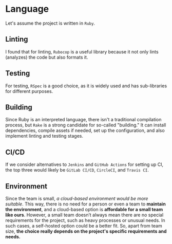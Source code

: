 # Language

Let's assume the project is written in `Ruby`.

## Linting

I found that for linting, `Rubocop` is a useful library because it not only lints (analyzes) the code but also formats it.

## Testing

For testing, `RSpec` is a good choice, as it is widely used and has sub-libraries for different purposes.

## Building

Since Ruby is an interpreted language, there isn't a traditional compilation process, but `Rake` is a strong candidate for so-called "building." It can install dependencies, compile assets if needed, set up the configuration, and also implement linting and testing stages.

## CI/CD

If we consider alternatives to `Jenkins` and `GitHub Actions` for setting up CI, the top three would likely be `GitLab CI/CD`, `CircleCI`, and `Travis CI`.

## Environment

Since the team is small, _a cloud-based environment would be more suitable_. This way, there is no need for a person or even a team to **maintain the environment**, and a cloud-based option is **affordable for a small team like ours**. However, a small team doesn’t always mean there are no special requirements for the project, such as heavy processes or unusual needs. In such cases, a self-hosted option could be a better fit. So, apart from team size, **the choice really depends on the project's specific requirements and needs.**
